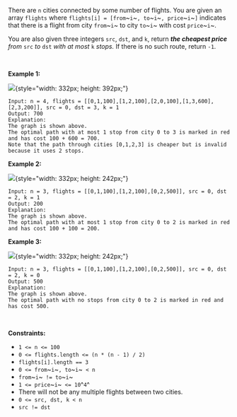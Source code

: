 There are `n` cities connected by some number of flights. You are given
an array `flights` where
`flights[i] = [from`~`i`~`, to`~`i`~`, price`~`i`~`]` indicates that
there is a flight from city `from`~`i`~ to city `to`~`i`~ with cost
`price`~`i`~.

You are also given three integers `src`, `dst`, and `k`, return ***the
cheapest price** from* `src` *to* `dst` *with at most* `k` *stops.* If
there is no such route, return `-1`.

 

**Example 1:**

![](https://assets.leetcode.com/uploads/2022/03/18/cheapest-flights-within-k-stops-3drawio.png){style="width: 332px; height: 392px;"}

    Input: n = 4, flights = [[0,1,100],[1,2,100],[2,0,100],[1,3,600],[2,3,200]], src = 0, dst = 3, k = 1
    Output: 700
    Explanation:
    The graph is shown above.
    The optimal path with at most 1 stop from city 0 to 3 is marked in red and has cost 100 + 600 = 700.
    Note that the path through cities [0,1,2,3] is cheaper but is invalid because it uses 2 stops.

**Example 2:**

![](https://assets.leetcode.com/uploads/2022/03/18/cheapest-flights-within-k-stops-1drawio.png){style="width: 332px; height: 242px;"}

    Input: n = 3, flights = [[0,1,100],[1,2,100],[0,2,500]], src = 0, dst = 2, k = 1
    Output: 200
    Explanation:
    The graph is shown above.
    The optimal path with at most 1 stop from city 0 to 2 is marked in red and has cost 100 + 100 = 200.

**Example 3:**

![](https://assets.leetcode.com/uploads/2022/03/18/cheapest-flights-within-k-stops-2drawio.png){style="width: 332px; height: 242px;"}

    Input: n = 3, flights = [[0,1,100],[1,2,100],[0,2,500]], src = 0, dst = 2, k = 0
    Output: 500
    Explanation:
    The graph is shown above.
    The optimal path with no stops from city 0 to 2 is marked in red and has cost 500.

 

**Constraints:**

-   `1 <= n <= 100`
-   `0 <= flights.length <= (n * (n - 1) / 2)`
-   `flights[i].length == 3`
-   `0 <= from`~`i`~`, to`~`i`~` < n`
-   `from`~`i`~` != to`~`i`~
-   `1 <= price`~`i`~` <= 10`^`4`^
-   There will not be any multiple flights between two cities.
-   `0 <= src, dst, k < n`
-   `src != dst`
